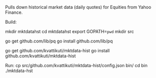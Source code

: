 Pulls down historical market data (daily quotes) for Equities from Yahoo Finance.

Build:

mkdir mktdatahst
cd mktdatahst
export GOPATH=`pwd`
mkdir src

go get github.com/lib/pq
go install github.com/lib/pq

go get github.com/kvattikuti/mktdata-hist
go install github.com/kvattikuti/mktdata-hist

Run:
cp src/github.com/kvattikuti/mktdata-hist/config.json bin/
cd bin
./mktdata-hst
